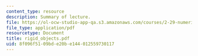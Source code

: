 ```yaml
---
content_type: resource
description: Summary of lecture.
file: https://ol-ocw-studio-app-qa.s3.amazonaws.com/courses/2-29-numerical-marine-hydrodynamics-13-024-spring-2003/8f096f5109bde20be144012559730117_rigid_objects.pdf
file_type: application/pdf
resourcetype: Document
title: rigid_objects.pdf
uid: 8f096f51-09bd-e20b-e144-012559730117
---
```

